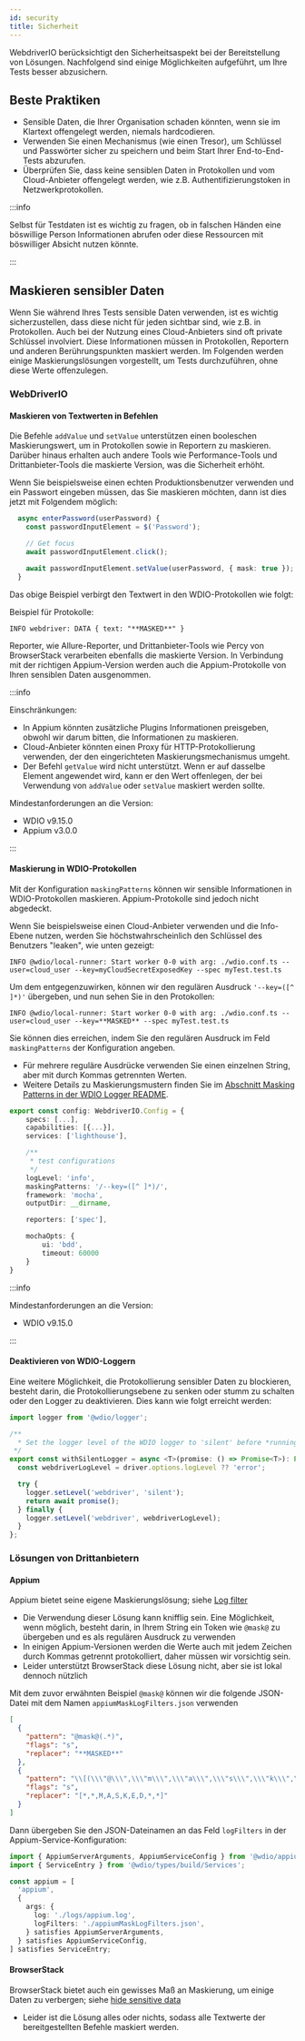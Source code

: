 ```yaml
---
id: security
title: Sicherheit
---
```


WebdriverIO berücksichtigt den Sicherheitsaspekt bei der Bereitstellung von Lösungen. Nachfolgend sind einige Möglichkeiten aufgeführt, um Ihre Tests besser abzusichern.

## Beste Praktiken

- Sensible Daten, die Ihrer Organisation schaden könnten, wenn sie im Klartext offengelegt werden, niemals hardcodieren.
- Verwenden Sie einen Mechanismus (wie einen Tresor), um Schlüssel und Passwörter sicher zu speichern und beim Start Ihrer End-to-End-Tests abzurufen.
- Überprüfen Sie, dass keine sensiblen Daten in Protokollen und vom Cloud-Anbieter offengelegt werden, wie z.B. Authentifizierungstoken in Netzwerkprotokollen.

:::info

Selbst für Testdaten ist es wichtig zu fragen, ob in falschen Händen eine böswillige Person Informationen abrufen oder diese Ressourcen mit böswilliger Absicht nutzen könnte.

:::

## Maskieren sensibler Daten

Wenn Sie während Ihres Tests sensible Daten verwenden, ist es wichtig sicherzustellen, dass diese nicht für jeden sichtbar sind, wie z.B. in Protokollen. Auch bei der Nutzung eines Cloud-Anbieters sind oft private Schlüssel involviert. Diese Informationen müssen in Protokollen, Reportern und anderen Berührungspunkten maskiert werden. Im Folgenden werden einige Maskierungslösungen vorgestellt, um Tests durchzuführen, ohne diese Werte offenzulegen.

### WebDriverIO

#### Maskieren von Textwerten in Befehlen

Die Befehle `addValue` und `setValue` unterstützen einen booleschen Maskierungswert, um in Protokollen sowie in Reportern zu maskieren. Darüber hinaus erhalten auch andere Tools wie Performance-Tools und Drittanbieter-Tools die maskierte Version, was die Sicherheit erhöht.

Wenn Sie beispielsweise einen echten Produktionsbenutzer verwenden und ein Passwort eingeben müssen, das Sie maskieren möchten, dann ist dies jetzt mit Folgendem möglich:

```ts
  async enterPassword(userPassword) {
    const passwordInputElement = $('Password');

    // Get focus
    await passwordInputElement.click();

    await passwordInputElement.setValue(userPassword, { mask: true });
  }
```

Das obige Beispiel verbirgt den Textwert in den WDIO-Protokollen wie folgt:

Beispiel für Protokolle:
```text
INFO webdriver: DATA { text: "**MASKED**" }
```

Reporter, wie Allure-Reporter, und Drittanbieter-Tools wie Percy von BrowserStack verarbeiten ebenfalls die maskierte Version.
In Verbindung mit der richtigen Appium-Version werden auch die Appium-Protokolle von Ihren sensiblen Daten ausgenommen.

:::info

Einschränkungen:
  - In Appium könnten zusätzliche Plugins Informationen preisgeben, obwohl wir darum bitten, die Informationen zu maskieren.
  - Cloud-Anbieter könnten einen Proxy für HTTP-Protokollierung verwenden, der den eingerichteten Maskierungsmechanismus umgeht.
  - Der Befehl `getValue` wird nicht unterstützt. Wenn er auf dasselbe Element angewendet wird, kann er den Wert offenlegen, der bei Verwendung von `addValue` oder `setValue` maskiert werden sollte.

Mindestanforderungen an die Version:
 - WDIO v9.15.0
 - Appium v3.0.0

:::

#### Maskierung in WDIO-Protokollen

Mit der Konfiguration `maskingPatterns` können wir sensible Informationen in WDIO-Protokollen maskieren. Appium-Protokolle sind jedoch nicht abgedeckt.

Wenn Sie beispielsweise einen Cloud-Anbieter verwenden und die Info-Ebene nutzen, werden Sie höchstwahrscheinlich den Schlüssel des Benutzers "leaken", wie unten gezeigt:

```text
INFO @wdio/local-runner: Start worker 0-0 with arg: ./wdio.conf.ts --user=cloud_user --key=myCloudSecretExposedKey --spec myTest.test.ts
```

Um dem entgegenzuwirken, können wir den regulären Ausdruck `'--key=([^ ]*)'` übergeben, und nun sehen Sie in den Protokollen:

```text
INFO @wdio/local-runner: Start worker 0-0 with arg: ./wdio.conf.ts --user=cloud_user --key=**MASKED** --spec myTest.test.ts
```

Sie können dies erreichen, indem Sie den regulären Ausdruck im Feld `maskingPatterns` der Konfiguration angeben.
  - Für mehrere reguläre Ausdrücke verwenden Sie einen einzelnen String, aber mit durch Kommas getrennten Werten.
  - Weitere Details zu Maskierungsmustern finden Sie im [Abschnitt Masking Patterns in der WDIO Logger README](https://github.com/webdriverio/webdriverio/blob/main/packages/wdio-logger/README.md#masking-patterns).

```ts
export const config: WebdriverIO.Config = {
    specs: [...],
    capabilities: [{...}],
    services: ['lighthouse'],

    /**
     * test configurations
     */
    logLevel: 'info',
    maskingPatterns: '/--key=([^ ]*)/',
    framework: 'mocha',
    outputDir: __dirname,

    reporters: ['spec'],

    mochaOpts: {
        ui: 'bdd',
        timeout: 60000
    }
}
```

:::info

Mindestanforderungen an die Version:
 - WDIO v9.15.0

:::

#### Deaktivieren von WDIO-Loggern

Eine weitere Möglichkeit, die Protokollierung sensibler Daten zu blockieren, besteht darin, die Protokollierungsebene zu senken oder stumm zu schalten oder den Logger zu deaktivieren.
Dies kann wie folgt erreicht werden:

```ts
import logger from '@wdio/logger';

/**
  * Set the logger level of the WDIO logger to 'silent' before *running a promise, which helps hide sensitive information in the logs.
 */
export const withSilentLogger = async <T>(promise: () => Promise<T>): Promise<T> => {
  const webdriverLogLevel = driver.options.logLevel ?? 'error';

  try {
    logger.setLevel('webdriver', 'silent');
    return await promise();
  } finally {
    logger.setLevel('webdriver', webdriverLogLevel);
  }
};
```

### Lösungen von Drittanbietern

#### Appium
Appium bietet seine eigene Maskierungslösung; siehe [Log filter](https://appium.io/docs/en/latest/guides/log-filters/)
 - Die Verwendung dieser Lösung kann knifflig sein. Eine Möglichkeit, wenn möglich, besteht darin, in Ihrem String ein Token wie `@mask@` zu übergeben und es als regulären Ausdruck zu verwenden
 - In einigen Appium-Versionen werden die Werte auch mit jedem Zeichen durch Kommas getrennt protokolliert, daher müssen wir vorsichtig sein.
 - Leider unterstützt BrowserStack diese Lösung nicht, aber sie ist lokal dennoch nützlich
 
Mit dem zuvor erwähnten Beispiel `@mask@` können wir die folgende JSON-Datei mit dem Namen `appiumMaskLogFilters.json` verwenden
```json
[
  {
    "pattern": "@mask@(.*)",
    "flags": "s",
    "replacer": "**MASKED**"
  },
  {
    "pattern": "\\[(\\\"@\\\",\\\"m\\\",\\\"a\\\",\\\"s\\\",\\\"k\\\",\\\"@\\\",\\S+)\\]",
    "flags": "s",
    "replacer": "[*,*,M,A,S,K,E,D,*,*]"
  }
]
```

Dann übergeben Sie den JSON-Dateinamen an das Feld `logFilters` in der Appium-Service-Konfiguration:
```ts
import { AppiumServerArguments, AppiumServiceConfig } from '@wdio/appium-service';
import { ServiceEntry } from '@wdio/types/build/Services';

const appium = [
  'appium',
  {
    args: {
      log: './logs/appium.log',
      logFilters: './appiumMaskLogFilters.json',
    } satisfies AppiumServerArguments,
  } satisfies AppiumServiceConfig,
] satisfies ServiceEntry;
```

#### BrowserStack

BrowserStack bietet auch ein gewisses Maß an Maskierung, um einige Daten zu verbergen; siehe [hide sensitive data](https://www.browserstack.com/docs/automate/selenium/hide-sensitive-data)
 - Leider ist die Lösung alles oder nichts, sodass alle Textwerte der bereitgestellten Befehle maskiert werden.